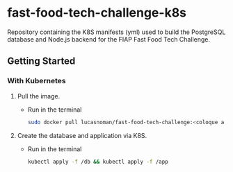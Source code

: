 # fast-food-tech-challenge-k8s

Repository containing the K8S manifests (yml) used to build the PostgreSQL database and Node.js backend for the FIAP Fast Food Tech Challenge.

## Getting Started

### With Kubernetes

1. Pull the image.

   - Run in the terminal

     ```bash
     sudo docker pull lucasnoman/fast-food-tech-challenge:<coloque a última versão aqui>
     ```

2. Create the database and application via K8S.

   - Run in the terminal

     ```bash
     kubectl apply -f /db && kubectl apply -f /app
     ```
